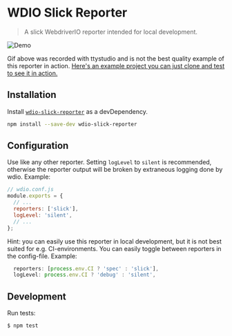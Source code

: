 WDIO Slick Reporter
==================

> A slick WebdriverIO reporter intended for local development.

![Demo](https://raw.github.com/codeclown/wdio-slick-reporter/master/demo.gif)

Gif above was recorded with ttystudio and is not the best quality example of this reporter in action. [Here's an example project you can just clone and test to see it in action.](https://github.com/codeclown/wdio-slick-reporter-example)

## Installation

Install [`wdio-slick-reporter`](https://www.npmjs.com/package/wdio-slick-reporter) as a devDependency.

```bash
npm install --save-dev wdio-slick-reporter
```

## Configuration

Use like any other reporter. Setting `logLevel` to `silent` is recommended, otherwise the reporter output will be broken by extraneous logging done by wdio. Example:

```js
// wdio.conf.js
module.exports = {
  // ...
  reporters: ['slick'],
  logLevel: 'silent',
  // ...
};
```

Hint: you can easily use this reporter in local development, but it is not best suited for e.g. CI-environments. You can easily toggle between reporters in the config-file. Example:

```js
  reporters: [process.env.CI ? 'spec' : 'slick'],
  logLevel: process.env.CI ? 'debug' : 'silent',
```

## Development

Run tests:

```bash
$ npm test
```
